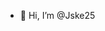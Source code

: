 - 👋 Hi, I’m @Jske25

<!---
Jske25/Jske25 is a ✨ special ✨ repository because its `README.md` (this file) appears on your GitHub profile.
You can click the Preview link to take a look at your changes.
--->
